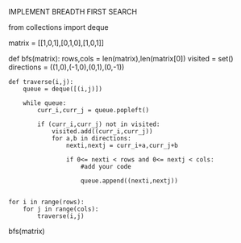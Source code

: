 IMPLEMENT BREADTH FIRST SEARCH

from collections import deque

matrix = [[1,0,1],[0,1,0],[1,0,1]]

def bfs(matrix):
    rows,cols = len(matrix),len(matrix[0])
    visited = set()
    directions = ((1,0),(-1,0),(0,1),(0,-1))
    
    def traverse(i,j):
        queue = deque([(i,j)])
        
        while queue:
            curr_i,curr_j = queue.popleft()
            
            if (curr_i,curr_j) not in visited:
                visited.add((curr_i,curr_j))
                for a,b in directions:
                    nexti,nextj = curr_i+a,curr_j+b
                    
                    if 0<= nexti < rows and 0<= nextj < cols:
                        #add your code
                        
                        queue.append((nexti,nextj))

                        
    for i in range(rows):
        for j in range(cols):
            traverse(i,j)
bfs(matrix)